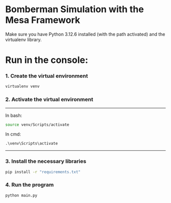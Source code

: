 # Bomberman Simulation with the Mesa Framework

Make sure you have Python 3.12.6 installed (with the path activated) and the virtualenv library.

# Run in the console:
### 1. Create the virtual environment

```bash
virtualenv venv
```

### 2. Activate the virtual environment

-----------------------------

In bash:
```bash
source venv/Scripts/activate
```

In cmd:
```cmd
.\venv\Scripts\activate
```

-----------------------------

### 3. Install the necessary libraries

```bash
pip install -r "requirements.txt"
```

### 4. Run the program

```bash
python main.py
```